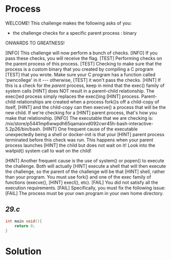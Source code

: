 # Process
WELCOME! This challenge makes the following asks of you:
- the challenge checks for a specific parent process : binary

ONWARDS TO GREATNESS!

[INFO] This challenge will now perform a bunch of checks.
[INFO] If you pass these checks, you will receive the flag.
[TEST] Performing checks on the parent process of this process.
[TEST] Checking to make sure that the process is a custom binary that you created by compiling a C program
[TEST] that you wrote. Make sure your C program has a function called 'pwncollege' in it --- otherwise,
[TEST] it won't pass the checks.
[HINT] If this is a check for the *parent* process, keep in mind that the exec() family of system calls
[HINT] does NOT result in a parent-child relationship. The exec()ed process simply replaces the exec()ing
[HINT] process. Parent-child relationships are created when a process fork()s off a child-copy of itself,
[HINT] and the child-copy can then execve() a process that will be the new child. If we're checking for a
[HINT] parent process, that's how you make that relationship.
[INFO] The executable that we are checking is: /nix/store/p5441mp6wwpdh65qamaixvd092cwr45h-bash-interactive-5.2p26/bin/bash.
[HINT] One frequent cause of the executable unexpectedly being a shell or docker-init is that your
[HINT] parent process terminated before this check was run. This happens when your parent process launches
[HINT] the child but does not wait on it! Look into the waitpid() system call to wait on the child!

[HINT] Another frequent cause is the use of system() or popen() to execute the challenge. Both will actually
[HINT] execute a shell that will then execute the challenge, so the parent of the challenge will be that
[HINT] shell, rather than your program. You must use fork() and one of the exec family of functions (execve(),
[HINT] execl(), etc).
[FAIL] You did not satisfy all the execution requirements.
[FAIL] Specifically, you must fix the following issue:
[FAIL]    The process must be your own program in your own home directory.


## *29.c*
```c
int main void(){
    return 0;
}
```
# Solution
